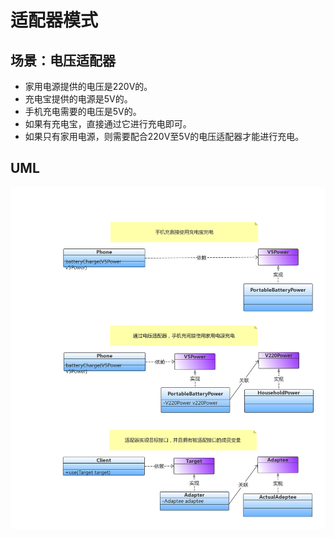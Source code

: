 # 适配器模式
## 场景：电压适配器
- 家用电源提供的电压是220V的。
- 充电宝提供的电源是5V的。
- 手机充电需要的电压是5V的。
- 如果有充电宝，直接通过它进行充电即可。
- 如果只有家用电源，则需要配合220V至5V的电压适配器才能进行充电。

## UML
![](adapter.jpg)